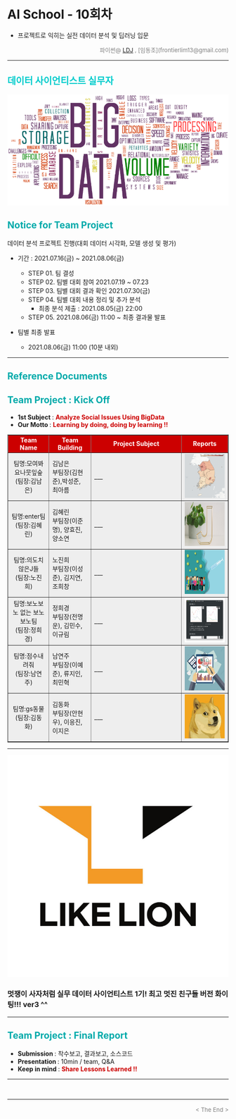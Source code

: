 
# AI School - 10회차
* 프로젝트로 익히는 실전 데이터 분석 및 딥러닝 입문

<div align='right'>
    <font size=2 color='gray'>파이썬@ <font color='blue'>
       <a href='https://www.facebook.com/dongjo.lim.7'>LDJ</a>
    </font>, [임동조](frontierlim13@gmail.com)</font></div>
<hr>

<h2><font color="#00CCCC"><b>데이터 사이언티스트 실무자</b></font></h2>

<img src="./images/BigData_Project.png">

## <font color='#00AAAA'>Notice for Team Project</font>

데이터 분석 프로젝트 진행(대회 데이터 시각화, 모델 생성 및 평가)
* 기간 : 2021.07.16(금) ~ 2021.08.06(금) <br>
  * STEP 01. 팀 결성 <br>
  * STEP 02. 팀별 대회 참여 2021.07.19 ~ 07.23 <br>
  * STEP 03. 팀별 대회 결과 확인 2021.07.30(금)<br>
  * STEP 04. 팀별 대회 내용 정리 및 추가 분석
    * 최종 분석 제출 : 2021.08.05(금) 22:00
  * STEP 05. 2021.08.06(금) 11:00 ~ 최종 결과물 발표<br>

* 팀별 최종 발표   <br>
  * 2021.08.06(금) 11:00 (10분 내외)
<hr>

## <font color='#00AAAA'>Reference Documents</font>

##  <font color='#00AAAA'>Team Project : Kick Off</font>

- <b>1st Subject </b>: <font color='#CC0000'><b>Analyze Social Issues Using BigData </b></font>
- <b>Our Motto   </b>: <font color='#CC0000'><b>Learning by doing, doing by learning !! </b></font>


<div align="left">
<table border=1 bgcolor="#EEEEEE">
	<tr bgcolor="#CC0000">
		<td width="100">
		<div align="center"><font color="#FFFFFF"><b>Team Name</b></font></div>
		</td>
		<td width="100">
		<div align="center"><font color="#FFFFFF"><b>Team Building</b></font></div>
		</td>
		<td width="300">
		<div align="center"><font color="#FFFFFF"><b>Project Subject</b></font></div>
		</td>
		<td width="120">
		<div align="center"><font color="#FFFFFF"><b>Reports</b></font></div>
		</td>
	</tr>
	<tr>
		<td>
        <div align="center"> 팀명:모여봐요나뭇잎숲 <br/>(팀장:김남은)<br/> 
            <b></b>
		</div>
		</td>
		<td>
            <div align="left">김남은<br/>부팀장(김현준),박성준, 최아름</div>
        </td>
		<td>
			<div align="left"> ___ </div></td>
		<td>
            <div align="center"> <a href="./reports/01.pdf">
				<img src='images/01_pic.png' width=200 height=100  alt="8조였던1조"></a>    
            </div>
        </td>
	</tr>
	<tr>
		<td>
        <div align="center"> 팀명:enter팀 <br/>(팀장:김혜린)<br/> 
            <b></b>
		</div>
		</td>
		<td>
            <div align="left">김혜린<br/>부팀장(이준명), 양효진, 양소연</div>
        </td>
		<td>
			<div align="left"> ___ </div></td>
		<td>
            <div align="center"> <a href="./reports/02.pdf">
				<img src='images/02_image.jpg' width=200 height=100  alt="enter팀"></a>    
            </div>
        </td>
	</tr>
	<tr>
		<td>
        <div align="center"> 팀명:의도치않은J들 <br/>(팀장:노진희)<br/> 
            <b></b>
		</div>
		</td>
		<td>
            <div align="left">노진희<br/>부팀장(이성준), 김지연, 조희창</div>
        </td>
		<td>
			<div align="left"> ___ </div></td>
		<td>
            <div align="center"><a href="./reports/03.pdf">
				<img src='images/03_LikeLion.png' width=200 height=100 alt="의도치않은J들"></a>    
            </div>
        </td>
	</tr>
	<tr>
		<td>
        <div align="center"> 팀명:보노보노 없는 보노보노팀 <br/>(팀장:정희경)<br/> 
            <b></b>
		</div>
		</td>
		<td>
            <div align="left">정희경<br/> 부팀장(전명운), 김민수, 이규림</div>
        </td>
		<td>
			<div align="left"> ___ </div></td>
		<td>
            <div align="center"> <a href="./reports/04.pdf">
				<img src='images/04_image.png' width=200 height=100 alt="보노보노 없는 보노보노팀"></a>    
            </div>
        </td>
	</tr>
	<tr>
		<td>
        <div align="center"> 팀명:점수내려줘 <br/>(팀장:남연주)<br/> 
            <b></b>
		</div>
		</td>
		<td>
            <div align="left">남연주<br/> 부팀장(이예준), 류지인, 최민혁 </div>
        </td>
		<td>
		    <div align="left"> ___ </div></td>
		<td>
            <div align="center"> <a href="./reports/05.pdf">
				<img src='images/05_leeeunjin.png' width=200 height=100 alt="점수내려줘"></a>    
            </div>
        </td>
	</tr>
	<tr>
		<td>
        <div align="center"> 팀명:gs동물 <br/>(팀장:김동화)<br/> 
            <b></b>
		</div>
		</td>
		<td>
            <div align="left">김동화<br/> 부팀장(안현우), 이응진, 이지은 </div>
        </td>
		<td>
		    <div align="left"> ___ </div></td>
		<td>
            <div align="center"> <a href="reports/..">
              <img src='images/06_dog_e.png' width=200 height=100 alt="gs동물"></a> 
	        </div>
        </td>
	</tr>
</table>
</div>
<hr>

[![Video Label](images/basiclogo_E_H_노션.jpg)](____) 
### 멋쟁이 사자처럼 실무 데이터 사이언티스트 1기!  최고 멋진 친구들 버전 화이팅!!! ver3 ^^

<hr>

##  <font color='#00AAAA'>Team Project : Final Report</font>
- <b>Submission   </b>: 착수보고, 결과보고, 소스코드
- <b>Presentation </b>: 10min / team, Q&A
- <b>Keep in mind </b>: <font color='#CC0000'><b> Share Lessons Learned !! </b></font>

<hr>

<br>
<hr>
<div align='right'><font size=2 color='gray'> &lt; The End &gt; </font></div>
